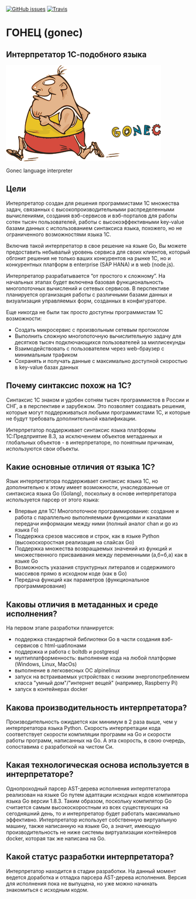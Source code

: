[![GitHub issues](https://img.shields.io/github/issues/covrom/gonec.svg)](https://github.com/covrom/gonec/issues) [![Travis](https://travis-ci.org/covrom/gonec.svg?branch=master)](https://github.com/covrom/gonec/releases)

# ГОНЕЦ (gonec)
## Интерпретатор 1С-подобного языка

![Gonec Logo](/gonec.png)

Gonec language interpreter
## Цели

Интерпретатор создан для решения программистами 1С множества задач, связанных с высокопроизводительными распределенными вычислениями, создания вэб-сервисов и вэб-порталов для работы сотен тысяч пользователей, работы с высокоэффективными key-value базами данных с использованием синтаксиса языка, похожего, но не ограниченного возможностями языка 1С.

Включив такой интерпретатор в свое решение на языке Go, Вы можете предоставить небывалый уровень сервиса для своих клиентов, который обгонит решения не только ваших конкурентов на рынке 1С, но и конкурентных платформ в enterprise (SAP HANA) и в web (node.js).

Интерпретатор разрабатывается “от простого к сложному”. На начальных этапах будет включена базовая функциональность многопоточных вычислений и сетевых сервисов. В перспективе планируется организация работы с различными базами данных и визуализация управляемых форм, созданных в конфигураторе.

Еще никогда не были так просто доступны программистам 1С возможности:
* Создать микросервис с произвольным сетевым протоколом
* Выполнить сложную многопоточную вычислительную задачу для десятков тысяч подключающихся пользователей за миллисекунды
* Взаимодействовать с пользователем через web-браузер с минимальным трафиком
* Сохранять и получать данные с максимально доступной скоростью в key-value базах данных

## Почему синтаксис похож на 1С?

Синтаксис 1С знаком и удобен сотням тысяч программистов в России и СНГ, а в перспективе и зарубежом. Это позволяет создавать решения, которые могут поддерживаться любыми программистами 1С, и которые не будут требовать дополнительной квалификации.

Интерпретатор поддерживает синтаксис языка платформы 1С:Предприятие 8.3, за исключением объектов метаданных и глобальных объектов - в интерпретаторе, по понятным причинам, используются свои объекты.

## Какие основные отличия от языка 1С?
Язык интерпретатора поддерживает синтаксис языка 1С, но дополнительно к этому имеет возможности, унаследованные от синтаксиса языка Go (Golang), поскольку в основе интерпретатора используется парсер от этого языка:
* Впервые для 1С! Многопоточное программирование: создание и работа с параллельно выполняемыми функциями и каналами передачи информации между ними (полный аналог chan и go из языка Го)
* Поддержка срезов массивов и строк, как в языке Python (высокоскоростная реализация на слайсах Go)
* Поддержка множества возвращаемых значений из функций и множественного присваивания между переменными (а,б=б,а) как в языке Go
* Возможность указания структурных литералов и содержимого массивов прямо в исходном коде (как в Go)
* Передача функций как параметров (функциональное программирование)

## Каковы отличия в метаданных и среде исполнения?
На первом этапе разработки планируется:
* поддержка стандартной библиотеки Go в части создания вэб-сервисов с html-шаблонами
* поддержка и работа с boltdb и postgresql
* мултиплатформенность: выполнение кода на любой платформе (Windows, Linux, MacOs)
* выполнение в легковесных ОС alpinelinux
* запуск на встраиваемых устройствах с низким энергопотреблением класса "умный дом"/"интернет вещей" (например, Raspberry Pi)
* запуск в контейнерах docker

## Какова производительность интерпретатора?
Производительность ожидается как минимум в 2 раза выше, чем у интерпретатора языка Python.
Скорость интерпретации кода соответствует скорости компиляции программ на Go и скорости работы программ, написанных на Go.
А эта скорость, в свою очередь, сопоставима с разработкой на чистом Си.

## Какая технологическая основа используется в интерпретаторе?
Однопроходный парсер AST-дерева исполнения интерптетатора реализован на языке Go путем адаптации исходных кодов компилятора языка Go версии 1.8.3.
Таким образом, поскольку компилятор Go считается самым высокоскоростным из всех существующих на сегодняшний день, то и интерпретатор будет работать максимально эффективно.
Интерпретатор использует собственную виртуальную машину, также написанную на языке Go, а значит, имеющую производительность не ниже системы виртуализации контейнеров docker, которая так же написана на Go.

## Какой статус разработки интерпретатора?
Интерпретатор находится в стадии разработки.
На данный момент ведется доработка и отладка парсера AST-дерева исполнения.
Версия для исполнения пока не выпущена, но уже можно начинать знакомиться с исходным кодом.
